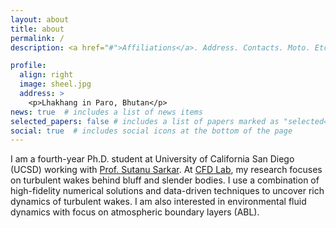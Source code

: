 ```yaml
---
layout: about
title: about
permalink: /
description: <a href="#">Affiliations</a>. Address. Contacts. Moto. Etc.

profile:
  align: right
  image: sheel.jpg
  address: >
    <p>Lhakhang in Paro, Bhutan</p>
news: true  # includes a list of news items
selected_papers: false # includes a list of papers marked as "selected={true}"
social: true  # includes social icons at the bottom of the page
---
```


I am a fourth-year Ph.D. student at University of California San Diego (UCSD) working with [Prof. Sutanu Sarkar](https://jacobsschool.ucsd.edu/faculty/profile?id=143). At [CFD Lab](http://cfdlab.ucsd.edu/), my research focuses on turbulent wakes behind bluff and slender bodies. I use a combination of high-fidelity numerical solutions and data-driven techniques to uncover rich dynamics of turbulent wakes. I am also interested in environmental fluid dynamics with focus on atmospheric boundary layers (ABL). 



